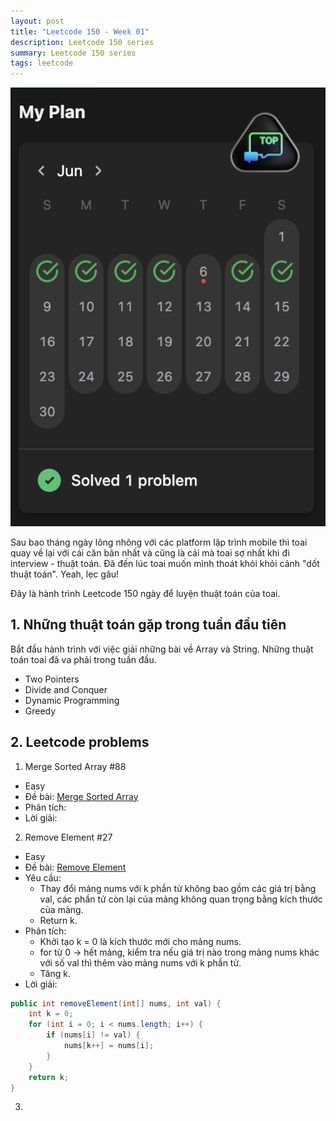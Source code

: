 ```yaml
---
layout: post
title: "Leetcode 150 - Week 01"
description: Leetcode 150 series 
summary: Leetcode 150 series
tags: leetcode
---
```


<div class="single">
  <img src="/images/blog_illustration/leetcode/week_1.png" style="width=100%" class="single-img">
</div>

Sau bao tháng ngày lông nhông với các platform lập trình mobile thì toai quay về lại với cái căn bản nhất và cũng là cái mà toai sợ nhất khi đi interview - thuật toán. Đã đến lúc toai muốn mình thoát khỏi khỏi cảnh "dốt thuật toán". Yeah, lẹc gâu! 

Đây là hành trình Leetcode 150 ngày để luyện thuật toán của toai.

## 1. Những thuật toán gặp trong tuần đầu tiên

Bắt đầu hành trình với việc giải những bài về Array và String. Những thuật toán toai đã va phải trong tuần đầu.
- Two Pointers
- Divide and Conquer
- Dynamic Programming
- Greedy

## 2. Leetcode problems

1. Merge Sorted Array #88
- Easy
- Đề bài: [Merge Sorted Array](https://leetcode.com/problems/merge-sorted-array/description/?envType=study-plan-v2&envId=top-interview-150)
- Phân tích:
- Lời giải:

2. Remove Element #27
- Easy
- Đề bài: [Remove Element](https://leetcode.com/problems/remove-element/description/?envType=study-plan-v2&envId=top-interview-150)
- Yêu cầu: 
  - Thay đổi mảng nums với k phần tử không bao gồm các giá trị bằng val, các phần tử còn lại của mảng không quan trọng bằng kích thước của màng.
  - Return k.
- Phân tích: 
  - Khởi tạo k = 0 là kích thước mới cho mảng nums.
  - for từ 0 -> hết mảng, kiểm tra nếu giá trị nào trong mảng nums khác với số val thì thêm vào mảng nums với k phần tử.
  - Tăng k.
- Lời giải:
```java
public int removeElement(int[] nums, int val) {
	int k = 0;
	for (int i = 0; i < nums.length; i++) {
		if (nums[i] != val) {
			nums[k++] = nums[i];
		}
	}
	return k;
}
```

3. 